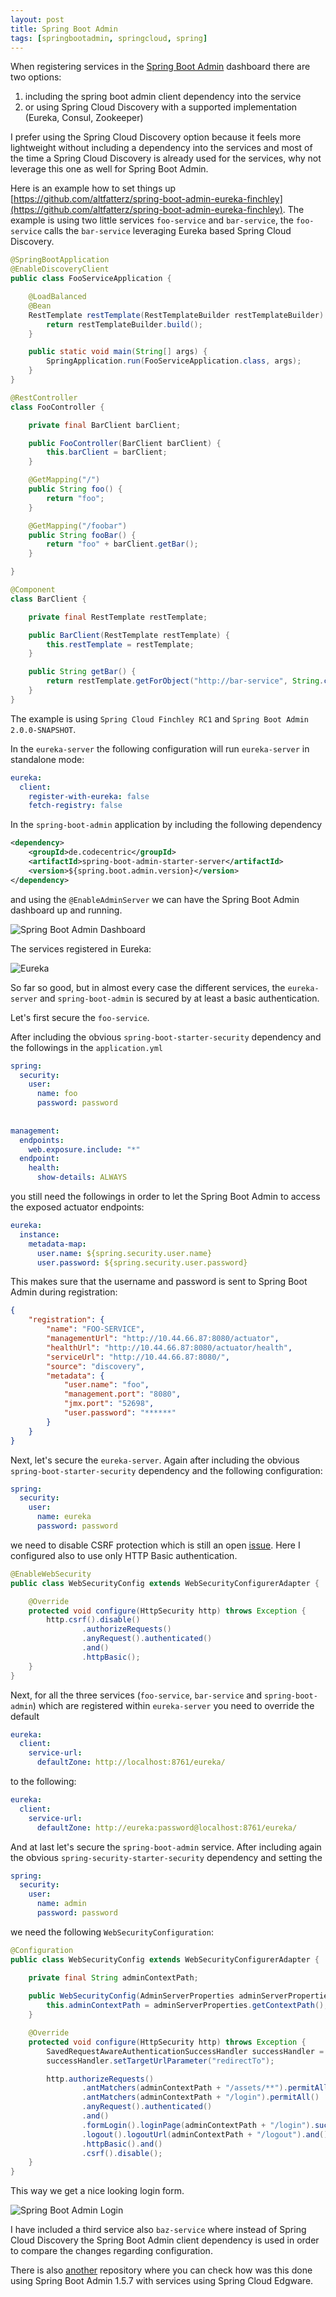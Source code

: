 ```yaml
---
layout: post
title: Spring Boot Admin
tags: [springbootadmin, springcloud, spring]
---
```


When registering services in the [Spring Boot Admin](https://github.com/codecentric/spring-boot-admin) dashboard there are two options: 
1. including the spring boot admin client dependency into the service
2. or using Spring Cloud Discovery with a supported implementation (Eureka, Consul, Zookeeper) 
                                        
I prefer using the Spring Cloud Discovery option because it feels more lightweight without including a dependency into the services and most of the time a Spring Cloud Discovery is already used for the services, why not leverage this one as well for Spring Boot Admin.

Here is an example how to set things up [https://github.com/altfatterz/spring-boot-admin-eureka-finchley](https://github.com/altfatterz/spring-boot-admin-eureka-finchley).
The example is using two little services `foo-service` and `bar-service`, the `foo-service` calls the `bar-service` leveraging Eureka based Spring Cloud Discovery.

```java
@SpringBootApplication
@EnableDiscoveryClient 
public class FooServiceApplication {

    @LoadBalanced
    @Bean
    RestTemplate restTemplate(RestTemplateBuilder restTemplateBuilder) {
        return restTemplateBuilder.build();
    }

    public static void main(String[] args) {
        SpringApplication.run(FooServiceApplication.class, args);
    }
}

@RestController
class FooController {

    private final BarClient barClient;

    public FooController(BarClient barClient) {
        this.barClient = barClient;
    }

    @GetMapping("/")
    public String foo() {
        return "foo";
    }

    @GetMapping("/foobar")
    public String fooBar() {
        return "foo" + barClient.getBar();
    }

}

@Component
class BarClient {

    private final RestTemplate restTemplate;

    public BarClient(RestTemplate restTemplate) {
        this.restTemplate = restTemplate;
    }

    public String getBar() {
        return restTemplate.getForObject("http://bar-service", String.class);
    }
}
```

The example is using `Spring Cloud Finchley RC1` and `Spring Boot Admin 2.0.0-SNAPSHOT`.  

In the `eureka-server` the following configuration will run `eureka-server` in standalone mode:

```yaml
eureka:
  client:
    register-with-eureka: false
    fetch-registry: false
``` 

In the `spring-boot-admin` application by including the following dependency 

```xml
<dependency>
    <groupId>de.codecentric</groupId>
    <artifactId>spring-boot-admin-starter-server</artifactId>
    <version>${spring.boot.admin.version}</version>
</dependency>
```

and using the `@EnableAdminServer` we can have the Spring Boot Admin dashboard up and running.

<p><img src="/images/2018-05-15/spring-boot-admin.png" alt="Spring Boot Admin Dashboard" /></p>

The services registered in Eureka:

<p><img src="/images/2018-05-15/eureka.png" alt="Eureka" /></p>

So far so good, but in almost every case the different services, the `eureka-server` and `spring-boot-admin` is secured by at least a basic authentication. 

Let's first secure the `foo-service`. 

After including the obvious `spring-boot-starter-security` dependency and the followings in the `application.yml`

```yaml
spring:
  security:
    user:
      name: foo
      password: password
      
      
management:
  endpoints:
    web.exposure.include: "*"
  endpoint:
    health:
      show-details: ALWAYS
```       

you still need the followings in order to let the Spring Boot Admin to access the exposed actuator endpoints:

```yaml
eureka:
  instance:
    metadata-map:
      user.name: ${spring.security.user.name}
      user.password: ${spring.security.user.password}
```      

This makes sure that the username and password is sent to Spring Boot Admin during registration:

```json
{
    "registration": {
        "name": "FOO-SERVICE",
        "managementUrl": "http://10.44.66.87:8080/actuator",
        "healthUrl": "http://10.44.66.87:8080/actuator/health",
        "serviceUrl": "http://10.44.66.87:8080/",
        "source": "discovery",
        "metadata": {
            "user.name": "foo",
            "management.port": "8080",
            "jmx.port": "52698",
            "user.password": "******"
        }
    }
}
```

Next, let's secure the `eureka-server`. Again after including the obvious `spring-boot-starter-security` dependency and the following configuration:

```yaml
spring:
  security:
    user:
      name: eureka
      password: password
```

we need to disable CSRF protection which is still an open [issue](https://github.com/spring-cloud/spring-cloud-netflix/issues/2754). Here I configured also to use only HTTP Basic authentication.  

```java
@EnableWebSecurity
public class WebSecurityConfig extends WebSecurityConfigurerAdapter {

    @Override
    protected void configure(HttpSecurity http) throws Exception {
        http.csrf().disable()
                .authorizeRequests()
                .anyRequest().authenticated()
                .and()
                .httpBasic();
    }
}
```

Next, for all the three services (`foo-service`, `bar-service` and `spring-boot-admin`) which are registered within `eureka-server` you need to override the default
 
```yaml
eureka:
  client:
    service-url:
      defaultZone: http://localhost:8761/eureka/
``` 

to the following:

```yaml
eureka:
  client:
    service-url:
      defaultZone: http://eureka:password@localhost:8761/eureka/
```

And at last let's secure the `spring-boot-admin` service. After including again the obvious `spring-security-starter-security` dependency and setting the 

```yaml
spring:
  security:
    user:
      name: admin
      password: password
```  

we need the following `WebSecurityConfiguration`:

```java
@Configuration
public class WebSecurityConfig extends WebSecurityConfigurerAdapter {

    private final String adminContextPath;
    
    public WebSecurityConfig(AdminServerProperties adminServerProperties) {
        this.adminContextPath = adminServerProperties.getContextPath();
    }

    @Override
    protected void configure(HttpSecurity http) throws Exception {
        SavedRequestAwareAuthenticationSuccessHandler successHandler = new SavedRequestAwareAuthenticationSuccessHandler();
        successHandler.setTargetUrlParameter("redirectTo");

        http.authorizeRequests()
                .antMatchers(adminContextPath + "/assets/**").permitAll()
                .antMatchers(adminContextPath + "/login").permitAll()
                .anyRequest().authenticated()
                .and()
                .formLogin().loginPage(adminContextPath + "/login").successHandler(successHandler).and()
                .logout().logoutUrl(adminContextPath + "/logout").and()
                .httpBasic().and()
                .csrf().disable();
    }
}
```

This way we get a nice looking login form.  

<p><img src="/images/2018-05-15/spring-boot-admin-login.png" alt="Spring Boot Admin Login" /></p>

I have included a third service also `baz-service` where instead of Spring Cloud Discovery the Spring Boot Admin client dependency is used in order to compare the changes regarding configuration. 

There is also [another](https://github.com/altfatterz/spring-boot-admin-eureka-edgware) repository where you can check how was this done using Spring Boot Admin 1.5.7 with services using Spring Cloud Edgware.